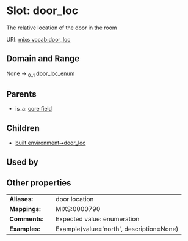 
# Slot: door_loc


The relative location of the door in the room

URI: [mixs.vocab:door_loc](https://w3id.org/mixs/vocab/door_loc)


## Domain and Range

None &#8594;  <sub>0..1</sub> [door_loc_enum](door_loc_enum.md)

## Parents

 *  is_a: [core field](core_field.md)

## Children

 *  [built environment➞door_loc](built_environment_door_loc.md)

## Used by


## Other properties

|  |  |  |
| --- | --- | --- |
| **Aliases:** | | door location |
| **Mappings:** | | MIXS:0000790 |
| **Comments:** | | Expected value: enumeration |
| **Examples:** | | Example(value='north', description=None) |

